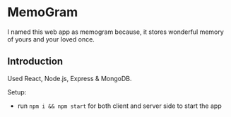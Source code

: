 # MemoGram
I named this web app as memogram because, it stores wonderful memory of 
yours and your loved once.

## Introduction
Used React, Node.js, Express & MongoDB.

Setup:
- run ```npm i && npm start``` for both client and server side to start the app
